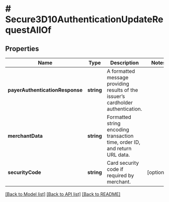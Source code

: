 # # Secure3D10AuthenticationUpdateRequestAllOf

## Properties

Name | Type | Description | Notes
------------ | ------------- | ------------- | -------------
**payerAuthenticationResponse** | **string** | A formatted message providing results of the issuer’s cardholder authentication. | 
**merchantData** | **string** | Formatted string encoding transaction time, order ID, and return URL data. | 
**securityCode** | **string** | Card security code if required by merchant. | [optional] 

[[Back to Model list]](../../README.md#documentation-for-models) [[Back to API list]](../../README.md#documentation-for-api-endpoints) [[Back to README]](../../README.md)


